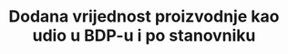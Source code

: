 ---
permalink: /9-2-1/
sdg_goal: 9
layout: indicator
indicator: 9.2.1
indicator_variable: manuf_va_as_pctgdp
graph: longitudinal
graph_type_description: Line  graph
graph_status_notes: Graphed
variable_description: null
variable_notes: null
un_designated_tier: '1'
un_custodial_agency: 'UNIDO  (Partnering  Agencies:  World  Bank)'
target_id: '9.2'
title: Dodana vrijednost proizvodnje kao udio u BDP-u i po stanovniku
has_metadata: true
rationale_interpretation: >-
  DVP je dobro poznat i široko korišten pokazatelj kojeg koriste znanstvenici i vlade u svrhu procjenjivanja značaja razine industrije u određenoj zemlji. DVP mjeri doprinos proizvodnje u nacionalnoj ekonomiji. Indikator je izuzetno koristan za usporedbu između država. Udio DVP-a u BDP-u ukazuje na ulogu proizvodnje u gospodarstvu. Drugim riječima, ovaj indikator prikazuje doprinos sektora proizvodnje ukupnoj proizvodnji. DVP po glavi stanovnika je osnovni pokazatelj razine industrijalizacije određene zemlje prilagođenoj veličini gospodarstva. Rast DVP-a pruža uvid u opći smjer i veličinu rasta proizvodnog sektora. U praksi, to je mjera stopa promjene koju gospodarstvo prolazi iz jedne godine u drugu po stalnim cijenama.
goal_meta_link: 'http://unstats.un.org/sdgs/files/metadata-compilation/Metadata-Goal-9.pdf'
goal_meta_link_page: 4
indicator_name: Dodana vrijednost proizvodnje kao udio u BDP-u i po stanovniku
target: >-
  Promicati inkluzivnu i održivu industrijalizaciju, do 2030. značajno povećati udio zaposlenosti u industrijama i bruto domaćeg proizvoda u skladu s nacionalnim okolnostima te udvostručiti svoj udio u najmanje razvijenim zemljama.
indicator_definition: >-
  Dodana vrijednost proizvodnje  je ukupna vrijednost dobara i usluga bez intermedijarne potrošnje. Računa se  kao zbroj dodane vrijednosti svih jedinica proizvodnih (aktivnih) djelatnosti u referentnom razdoblju. Može se prikazati kao udio u BDP-u te kao d
source_title: null
source_notes: null
published: true
date_of_national_source_publication: 09/2016
date_metadata_updated: '2017-10-20'
scheduled_update_by_national_source: 10/2017
source_agency_staff_name: Andrew  Craig
source_agency_staff_email: Andrew.Craig@bea.gov
actual_indicator_available: Manufacturing  value  added  as  a  percentage  of  GDP  and  per  capita
actual_indicator_available_description: >-
  As  percentage  of  GDP:  The  contribution  of  the  manufacturing  industry  as  a  percentage  of  overall  GDP.  Per  capita:  The  contribution  per  capita  of  the  manufacturing  industry  to  overall  GDP.
periodicity: Annual
unit_of_measure: 'As  percentage  of  GDP:  Percentage,  Per  Capita:  Dollars'
source_agency_survey_dataset: Value  Added  by  Industry  as  a  Percentage  of  Gross  Domestic  Product
source_url: 'http://www.bea.gov/iTable/iTableHtml.cfm?reqid=51&step=2&isuri=1'
us_method_of_computation: >-
  As  Percentage  of  GDP:  Manufacturing  value  added  divded  by  GDP,  expressed  as  a  percentage  Per  Capita:  Manufacturing  value  added  divded  by  population
graph_title: US  manufacturing  value  added  as  a  percentage  of  GDP
time_period: 2000-2016  
---